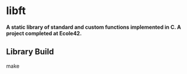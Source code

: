 # libft

**A static library of standard and custom functions implemented in C. A project completed at Ecole42.**

## Library Build

make
